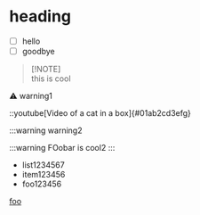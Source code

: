 # heading

- [ ] hello
- [ ] goodbye

> \[!NOTE]\
> this is cool

:warning: warning1


::youtube[Video of a cat in a box]{#01ab2cd3efg}


:::warning warning2

:::warning
FOobar is cool2
:::

- list1234567
- item123456
- foo123456

[foo](https://www.me.com?foo=a&b=bar)
